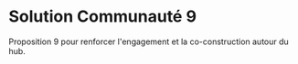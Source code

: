 # Solution Communauté 9

Proposition 9 pour renforcer l'engagement et la co-construction autour du hub.
